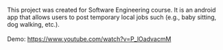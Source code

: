 This project was created for Software Engineering course. It is an android app that allows users to post temporary local jobs such (e.g., baby sitting, dog walking, etc.). <br /><br />
Demo: https://www.youtube.com/watch?v=P_lOadvacmM
